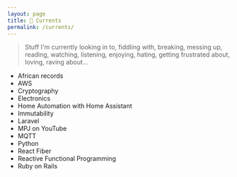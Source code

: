 ```yaml
---
layout: page
title: 🌊 Currents
permalink: /currents/
---
```


> Stuff I'm currently looking in to, fiddling with, breaking, messing up, reading, watching, listening, enjoying, hating, getting frustrated about, loving, raving about…

* African records
* AWS
* Cryptography
* Electronics
* Home Automation with Home Assistant
* Immutability
* Laravel
* MPJ on YouTube
* MQTT
* Python
* React Fiber
* Reactive Functional Programming
* Ruby on Rails
